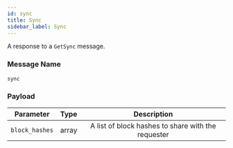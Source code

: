 ```yaml
---
id: sync
title: Sync
sidebar_label: Sync
---
```


<!----------------------------------------------------------------------------->
<!-------------------- THIS MARKDOWN FILE IS AUTOGENERATED -------------------->
<!----------------------------------------------------------------------------->

A response to a `GetSync` message.

### Message Name

`sync`

### Payload

|    Parameter   | Type  |                     Description                    |
|:--------------:|-------|:--------------------------------------------------:|
| `block_hashes` | array | A list of block hashes to share with the requester |
